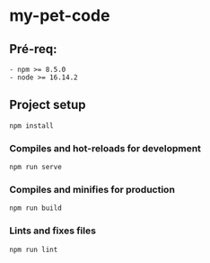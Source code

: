 # my-pet-code

## Pré-req:
    - npm >= 8.5.0
    - node >= 16.14.2

## Project setup
```
npm install
```

### Compiles and hot-reloads for development
```
npm run serve
```

### Compiles and minifies for production
```
npm run build
```

### Lints and fixes files
```
npm run lint
```
